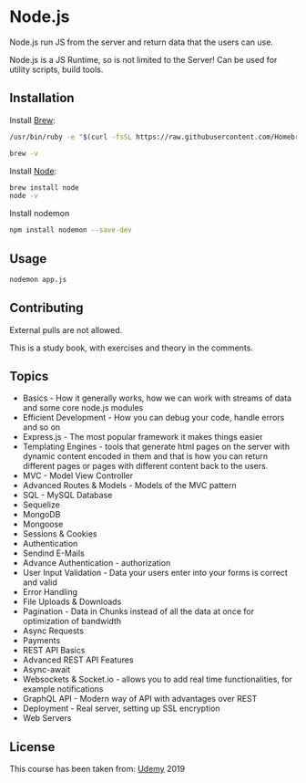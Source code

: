 # Node.js

Node.js run JS from the server and return data that the users can use.

Node.js is a JS Runtime, so is not limited to the Server!
Can be used for utility scripts, build tools.

## Installation

Install [Brew](https://brew.sh/): 
```bash
/usr/bin/ruby -e "$(curl -fsSL https://raw.githubusercontent.com/Homebrew/install/master/install)"

brew -v
```
Install [Node](https://nodejs.org/en/):
```bash
brew install node
node -v
```
Install nodemon
```bash
npm install nodemon --save-dev
```
## Usage
```bash
nodemon app.js
```

## Contributing
External pulls are not allowed.

This is a study book, with exercises and theory in the comments. 

## Topics

* Basics - How it generally works, how we can work with streams of data and some core node.js modules
* Efficient Development - How you can debug your code, handle errors and so on
* Express.js - The most popular framework it makes things easier
* Templating Engines - tools that generate html pages on the server with dynamic content encoded in them and that is how you can return different pages or pages with different content back to the users.
* MVC - Model View Controller
* Advanced Routes & Models - Models of the MVC pattern
* SQL - MySQL Database
* Sequelize
* MongoDB
* Mongoose
* Sessions & Cookies
* Authentication
* Sendind E-Mails
* Advance Authentication - authorization
* User Input Validation - Data your users enter into your forms is correct and valid
* Error Handling
* File Uploads & Downloads
* Pagination - Data in Chunks instead of all the data at once for optimization of bandwidth
* Async Requests
* Payments
* REST API Basics
* Advanced REST API Features
* Async-await
* Websockets & Socket.io - allows you to add real time functionalities, for example notifications 
* GraphQL API - Modern way of API with advantages over REST
* Deployment - Real server, setting up SSL encryption
* Web Servers

## License
This course has been taken from:
[Udemy](https://www.udemy.com/course/nodejs-the-complete-guide/) 2019
